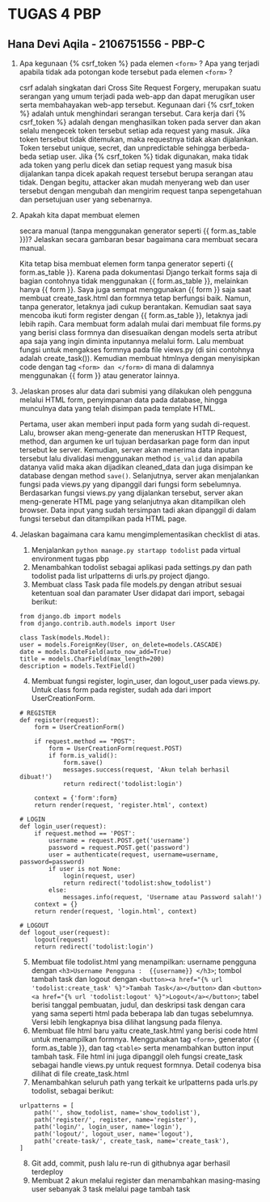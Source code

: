 # TUGAS 4 PBP

## Hana Devi Aqila - 2106751556 - PBP-C

1. Apa kegunaan {% csrf_token %} pada elemen ``<form>`` ? Apa yang terjadi apabila tidak ada potongan kode tersebut pada elemen ``<form>`` ?

    csrf adalah singkatan dari Cross Site Request Forgery, merupakan suatu serangan yang umum terjadi pada web-app dan dapat merugikan user serta membahayakan web-app tersebut. Kegunaan dari {% csrf_token %} adalah untuk menghindari serangan tersebut. Cara kerja dari {% csrf_token %} adalah dengan menghasilkan token pada server dan akan selalu mengecek token tersebut setiap ada request yang masuk. Jika token tersebut tidak ditemukan, maka requestnya tidak akan dijalankan. Token tersebut unique, secret, dan unpredictable sehingga berbeda-beda setiap user. Jika {% csrf_token %} tidak digunakan, maka tidak ada token yang perlu dicek dan setiap request yang masuk bisa dijalankan tanpa dicek apakah request tersebut berupa serangan atau tidak. Dengan begitu, attacker akan mudah menyerang web dan user tersebut dengan mengubah dan mengirim request tanpa sepengetahuan dan persetujuan user yang sebenarnya. 

2. Apakah kita dapat membuat elemen <form> secara manual (tanpa menggunakan generator seperti {{ form.as_table }})? Jelaskan secara gambaran besar bagaimana cara membuat <form> secara manual.
    
    Kita tetap bisa membuat elemen form tanpa generator seperti {{ form.as_table }}. Karena pada dokumentasi Django terkait forms saja di bagian contohnya tidak menggunakan {{ form.as_table }}, melainkan hanya {{ form }}. Saya juga sempat menggunakan {{ form }} saja saat membuat create_task.html dan formnya tetap berfungsi baik. Namun, tanpa generator, letaknya jadi cukup berantakan. Kemudian saat saya mencoba ikuti form register dengan {{ form.as_table }}, letaknya jadi lebih rapih. Cara membuat form adalah mulai dari membuat file forms.py yang berisi class formnya dan disesuaikan dengan models serta atribut apa saja yang ingin diminta inputannya melalui form. Lalu membuat fungsi untuk mengakses formnya pada file views.py (di sini contohnya adalah create_task()). Kemudian membuat htmlnya dengan menyisipkan code dengan tag ``<form> dan </form>`` di mana di dalamnya menggunakan {{ form }} atau generator lainnya. 

3. Jelaskan proses alur data dari submisi yang dilakukan oleh pengguna melalui HTML form, penyimpanan data pada database, hingga munculnya data yang telah disimpan pada template HTML.
    
    Pertama, user akan memberi input pada form yang sudah di-request. Lalu, browser akan meng-generate dan meneruskan HTTP Request, method, dan argumen ke url tujuan berdasarkan page form dan input tersebut ke server. Kemudian, server akan menerima data inputan tersebut lalu divalidasi menggunakan method ``is_valid`` dan apabila datanya valid maka akan dijadikan cleaned_data dan juga disimpan ke database dengan method ``save()``. Selanjutnya, server akan menjalankan fungsi pada views.py yang dipanggil dari fungsi form sebelumnya. Berdasarkan fungsi views.py yang dijalankan tersebut, server akan meng-generate HTML page yang selanjutnya akan ditampilkan oleh browser. Data input yang sudah tersimpan tadi akan dipanggil di dalam fungsi tersebut dan ditampilkan pada HTML page. 

4. Jelaskan bagaimana cara kamu mengimplementasikan checklist di atas.
    1. Menjalankan ``python manage.py startapp todolist`` pada virtual environment tugas pbp
    2. Menambahkan todolist sebagai aplikasi pada settings.py dan path todolist pada list urlpatterns di urls.py project django. 
    3. Membuat class Task pada file models.py dengan atribut sesuai ketentuan soal dan paramater User didapat dari import, sebagai berikut:
    ``` shell
    from django.db import models
    from django.contrib.auth.models import User

    class Task(models.Model):
    user = models.ForeignKey(User, on_delete=models.CASCADE)
    date = models.DateField(auto_now_add=True)
    title = models.CharField(max_length=200)
    description = models.TextField()
    ```
    4. Membuat fungsi register, login_user, dan logout_user pada views.py. Untuk class form pada register, sudah ada dari import UserCreationForm.
    ```shell
    # REGISTER
    def register(request):
        form = UserCreationForm()
        
        if request.method == "POST":
            form = UserCreationForm(request.POST)
            if form.is_valid():
                form.save()
                messages.success(request, 'Akun telah berhasil dibuat!')
                return redirect('todolist:login')
        
        context = {'form':form}
        return render(request, 'register.html', context)

    # LOGIN
    def login_user(request):
        if request.method == 'POST':
            username = request.POST.get('username')
            password = request.POST.get('password')
            user = authenticate(request, username=username, password=password)
            if user is not None:
                login(request, user)
                return redirect('todolist:show_todolist')
            else:
                messages.info(request, 'Username atau Password salah!')
        context = {}
        return render(request, 'login.html', context)

    # LOGOUT
    def logout_user(request):
        logout(request)
        return redirect('todolist:login')
    ```
    5. Membuat file todolist.html yang menampilkan:
    username pengguna dengan `<h3>Username Pengguna :  {{username}} </h3>`;
    tombol tambah task dan logout dengan  `<button><a href="{% url 'todolist:create_task' %}">Tambah Task</a></button>` dan `<button><a href="{% url 'todolist:logout' %}">Logout</a></button>`;
    tabel berisi tanggal pembuatan, judul, dan deskripsi task dengan cara yang sama seperti html pada beberapa lab dan tugas sebelumnya. Versi lebih lengkapnya bisa dilihat langsung pada filenya. 
    6. Membuat file html baru yaitu create_task.html yang berisi code html untuk menampilkan formnya. Menggunakan tag `<form>`, generator {{ form.as_table }}, dan tag `<table>` serta menambahkan button input tambah task. File html ini juga dipanggil oleh fungsi create_task sebagai handle views.py untuk request formnya. Detail codenya bisa dilihat di file create_task.html
    7. Menambahkan seluruh path yang terkait ke urlpatterns pada urls.py todolist, sebagai berikut:
    ```shell
    urlpatterns = [
        path('', show_todolist, name='show_todolist'),
        path('register/', register, name='register'), 
        path('login/', login_user, name='login'), 
        path('logout/', logout_user, name='logout'), 
        path('create-task/', create_task, name='create_task'), 
    ]
    ```
    8. Git add, commit, push lalu re-run di githubnya agar berhasil terdeploy
    9. Membuat 2 akun melalui register dan menambahkan masing-masing user sebanyak 3 task melalui page tambah task
